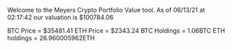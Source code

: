 Welcome to the Meyers Crypto Portfolio Value tool. 
As of 06/13/21 at 02:17:42 our valuation is $100784.06 

BTC Price = $35481.41
 ETH Price = $2343.24
BTC Holdings = 1.06BTC
 ETH holdings = 26.960005962ETH 
